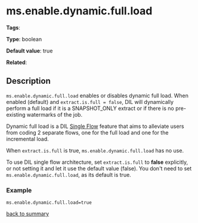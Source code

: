 # ms.enable.dynamic.full.load

**Tags**: 

**Type**: boolean

**Default value**: true

**Related**:

## Description

`ms.enable.dynamic.full.load` enables or disables dynamic full load.
When enabled (default) and `extract.is.full = false`, DIL will dynamically 
perform a full load if it is a SNAPSHOT_ONLY extract or 
if there is no pre-existing watermarks of the job.

Dynamic full load is a DIL [Single Flow](https://github.com/linkedin/data-integration-library/blob/master/docs/concepts/single-flow.md) 
feature that aims to alleviate users from coding 2 separate flows, 
one for the full load and one for the incremental load. 

When `extract.is.full` is true, `ms.enable.dynamic.full.load` has no use.

To use DIL single flow architecture, set `extract.is.full` to **false** explicitly, 
or not setting it and let it use the default value (false). You don't need to
set `ms.enable.dynamic.full.load`, as its default is true. 
  

### Example

`ms.enable.dynamic.full.load=true`

[back to summary](https://github.com/linkedin/data-integration-library/blob/master/docs/parameters/summary.md#msenabledynamicfullload)

